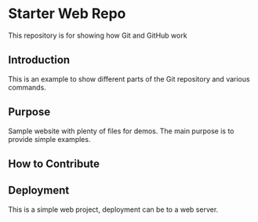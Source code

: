 # Starter Web Repo

This repository is for showing how Git and GitHub work

## Introduction

This is an example to show different parts of the Git repository and various commands.

## Purpose

Sample website with plenty of files for demos. The main purpose is to provide simple examples.

## How to Contribute

## Deployment

This is a simple web project, deployment can be to a web server.